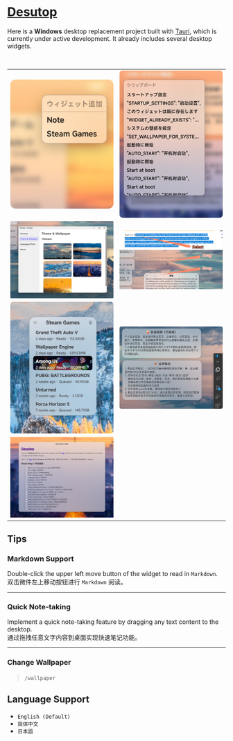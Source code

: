 # **[Desutop](https://github.com/will5933/desutop)**

Here is a **Windows** desktop replacement project built with [Tauri](https://github.com/tauri-apps/tauri), which is currently under active development. It already includes several desktop widgets.

<img alt="" title="addwidget" src="static/pic-total.png">

<table>
  <tr>
    <td><img alt="" title="addwidget" src="static/pic-add.png"></td>
    <td><img alt="clipboard" title="clipboard" src="static/pic-clipboard.png"></td>
  </tr>
  <tr>
    <td><img alt="" src="static/pic-switchwallpaper.png"></td>
    <td><img alt="" src="static/pic-dragdrop.png"></td>
  </tr>
  <tr>
    <td><img alt="" src="static/pic-steamgames.png"></td>
    <td><img alt="" src="static/pic-note.png"></td>
  </tr>
  <tr>
    <td><img alt="" src="static/pic-markdown.png"></td>
  </tr>
</table>

## **Tips**

### Markdown Support

Double-click the upper left move button of the widget to read in `Markdown`.  
双击微件左上移动按钮进行 `Markdown` 阅读。

---

### Quick Note-taking

Implement a quick note-taking feature by dragging any text content to the desktop.  
通过拖拽任意文字内容到桌面实现快速笔记功能。

---

### Change Wallpaper

> `/wallpaper`

## **Language Support**

- `English (Default)`
- `简体中文`
- `日本語`